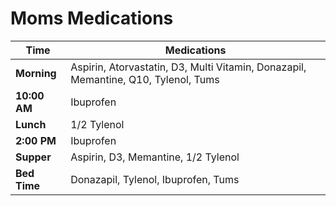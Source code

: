 # Moms Medications

| Time       | Medications                                           |
|------------|-------------------------------------------------------|
| **Morning**    | Aspirin, Atorvastatin, D3, Multi Vitamin, Donazapil, Memantine, Q10, Tylenol, Tums |
| **10:00 AM**   | Ibuprofen                                              |
| **Lunch**      | 1/2 Tylenol                                            |
| **2:00 PM**    | Ibuprofen                                              |
| **Supper**     | Aspirin, D3, Memantine, 1/2 Tylenol                    |
| **Bed Time**   | Donazapil, Tylenol, Ibuprofen, Tums                    |
